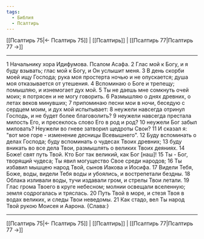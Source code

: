 ```yaml
---
tags:
  - Библия
  - Псалтирь
---
```

[[Псалтирь 75|← Псалтирь 75]] | [[Псалтирь]] | [[Псалтирь 77|Псалтирь 77 →]]

---
1 Начальнику хора Идифумова. Псалом Асафа.
2 Глас мой к Богу, и я буду взывать; глас мой к Богу, и Он услышит меня.
3 В день скорби моей ищу Господа; рука моя простерта ночью и не опускается; душа моя отказывается от утешения.
4 Вспоминаю о Боге и трепещу; помышляю, и изнемогает дух мой.
5 Ты не даешь мне сомкнуть очей моих; я потрясен и не могу говорить.
6 Размышляю о днях древних, о летах веков минувших;
7 припоминаю песни мои в ночи, беседую с сердцем моим, и дух мой испытывает:
8 неужели навсегда отринул Господь, и не будет более благоволить?
9 неужели навсегда престала милость Его, и пресеклось слово Его в род и род?
10 неужели Бог забыл миловать? Неужели во гневе затворил щедроты Свои?
11 И сказал я: "вот мое горе - изменение десницы Всевышнего".
12 Буду вспоминать о делах Господа; буду вспоминать о чудесах Твоих древних;
13 буду вникать во все дела Твои, размышлять о великих Твоих деяниях.
14 Боже! свят путь Твой. Кто Бог так великий, как Бог [наш]!
15 Ты - Бог, творящий чудеса; Ты явил могущество Свое среди народов;
16 Ты избавил мышцею народ Твой, сынов Иакова и Иосифа.
17 Видели Тебя, Боже, воды, видели Тебя воды и убоялись, и вострепетали бездны.
18 Облака изливали воды, тучи издавали гром, и стрелы Твои летали.
19 Глас грома Твоего в круге небесном; молнии освещали вселенную; земля содрогалась и тряслась.
20 Путь Твой в море, и стезя Твоя в водах великих, и следы Твои неведомы.
21 Как стадо, вел Ты народ Твой рукою Моисея и Аарона. {Слава:}

---
[[Псалтирь 75|← Псалтирь 75]] | [[Псалтирь]] | [[Псалтирь 77|Псалтирь 77 →]]